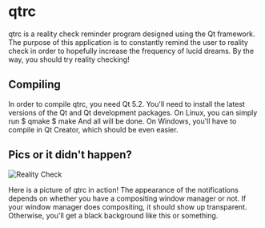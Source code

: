 qtrc
====

qtrc is a reality check reminder program designed using the Qt framework. The purpose of this application is to constantly remind the user to reality check in order to hopefully increase the frequency of lucid dreams. By the way, you should try reality checking!

Compiling
---------

In order to compile qtrc, you need Qt 5.2. You'll need to install the latest versions of the Qt and Qt development packages. On Linux, you can simply run 
	$ qmake
	$ make
And all will be done. On Windows, you'll have to compile in Qt Creator, which should be even easier.

Pics or it didn't happen?
-------------------------

![Reality Check](http://www.mew151.net/creative/qtrc.png "Reality check!")

Here is a picture of qtrc in action! The appearance of the notifications depends on whether you have a compositing window manager or not. If your window manager does compositing, it should show up transparent. Otherwise, you'll get a black background like this or something.

